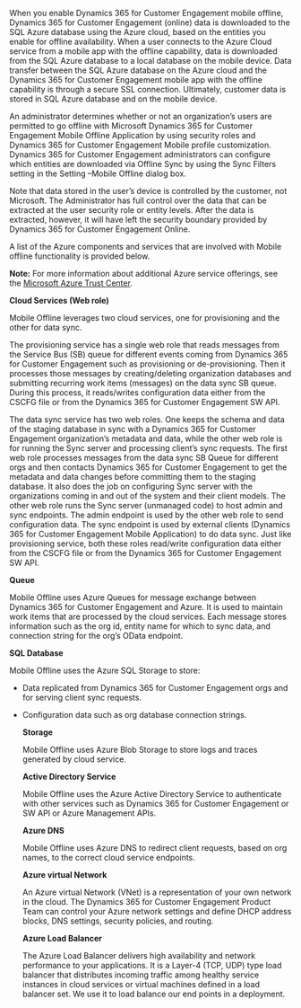 When you enable Dynamics 365 for Customer Engagement mobile offline, Dynamics 365 for Customer Engagement (online) data is downloaded to the SQL Azure database using the Azure cloud, based on the entities you enable for offline availability. When a user connects to the Azure Cloud service from a mobile app with the offline capability, data is downloaded from the SQL Azure database to a local database on the mobile device. Data transfer between the SQL Azure database on the Azure cloud and the Dynamics 365 for Customer Engagement mobile app with the offline capability is through a secure SSL connection. Ultimately, customer data is stored in SQL Azure database and on the mobile device.  
  
 An administrator determines whether or not an organization’s users are permitted to go offline with Microsoft Dynamics 365 for Customer Engagement Mobile Offline Application by using security roles and Dynamics 365 for Customer Engagement Mobile profile customization. Dynamics 365 for Customer Engagement administrators can configure which entities are downloaded via Offline Sync by using the Sync Filters setting in the Setting –Mobile Offline dialog box.  
  
 Note that data stored in the user’s device is controlled by the customer, not Microsoft. The Administrator has full control over the data that can be extracted at the user security role or entity levels. After the data is extracted, however, it will have left the security boundary provided by Dynamics 365 for Customer Engagement Online.  
  
 A list of the Azure components and services that are involved with Mobile offline functionality is provided below.  
  
 **Note:** For more information about additional Azure service offerings, see the [Microsoft Azure Trust Center](https://azure.microsoft.com/en-us/support/trust-center/).  
  
 **Cloud Services (Web role)**  
  
 Mobile Offline leverages two cloud services, one for provisioning and the other for data sync.  
  
 The provisioning service has a single web role that reads messages from the Service Bus (SB) queue for different events coming from Dynamics 365 for Customer Engagement such as provisioning or de-provisioning. Then it processes those messages by creating/deleting organization databases and submitting recurring work items (messages) on the data sync SB queue. During this process, it reads/writes configuration data either from the CSCFG file or from the Dynamics 365 for Customer Engagement SW API.  
  
 The data sync service has two web roles. One keeps the schema and data of the staging database in sync with a Dynamics 365 for Customer Engagement organization’s metadata and data, while the other web role is for running the Sync server and processing client’s sync requests. The first web role processes messages from the data sync SB Queue for different orgs and then contacts Dynamics 365 for Customer Engagement to get the metadata and data changes before committing them to the staging database. It also does the job on configuring Sync server with the organizations coming in and out of the system and their client models. The other web role runs the Sync server (unmanaged code) to host admin and sync endpoints. The admin endpoint is used by the other web role to send configuration data. The sync endpoint is used by external clients (Dynamics 365 for Customer Engagement Mobile Application) to do data sync. Just like provisioning service, both these roles read/write configuration data either from the CSCFG file or from the Dynamics 365 for Customer Engagement SW API.  
  
 **Queue**  
  
 Mobile Offline uses Azure Queues for message exchange between Dynamics 365 for Customer Engagement and Azure. It is used to maintain work items that are processed by the cloud services. Each message stores information such as the org id, entity name for which to sync data, and connection string for the org’s OData endpoint.  
  
 **SQL Database**  
  
 Mobile Offline uses the Azure SQL Storage to store:  
  
- Data replicated from Dynamics 365 for Customer Engagement orgs and for serving client sync requests.  
  
- Configuration data such as org database connection strings.  
  
  **Storage**  
  
  Mobile Offline uses Azure Blob Storage to store logs and traces generated by cloud service.  
  
  **Active Directory Service**  
  
  Mobile Offline uses the Azure Active Directory Service to authenticate with other services such as Dynamics 365 for Customer Engagement or SW API or Azure Management APIs.  
  
  **Azure DNS**  
  
  Mobile Offline uses Azure DNS to redirect client requests, based on org names, to the correct cloud service endpoints.  
  
  **Azure virtual Network**  
  
  An Azure virtual Network (VNet) is a representation of your own network in the cloud. The Dynamics 365 for Customer Engagement Product Team can control your Azure network settings and define DHCP address blocks, DNS settings, security policies, and routing.  
  
  **Azure Load Balancer**  
  
  The Azure Load Balancer delivers high availability and network performance to your applications. It is a Layer-4 (TCP, UDP) type load balancer that distributes incoming traffic among healthy service instances in cloud services or virtual machines defined in a load balancer set. We use it to load balance our end points in a deployment.